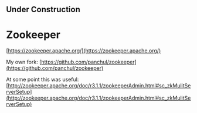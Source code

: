 
## Under Construction

# Zookeeper


[﻿https://zookeeper.apache.org/](﻿https://zookeeper.apache.org/)

My own fork: [https://github.com/panchul/zookeeper](https://github.com/panchul/zookeeper)


At some point this was useful:
[http://zookeeper.apache.org/doc/r3.1.1/zookeeperAdmin.html#sc_zkMulitServerSetup](http://zookeeper.apache.org/doc/r3.1.1/zookeeperAdmin.html#sc_zkMulitServerSetup)